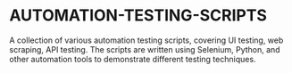 # AUTOMATION-TESTING-SCRIPTS
A collection of various automation testing scripts, covering UI testing, web scraping, API testing. The scripts are written using Selenium, Python, and other automation tools to demonstrate different testing techniques.
